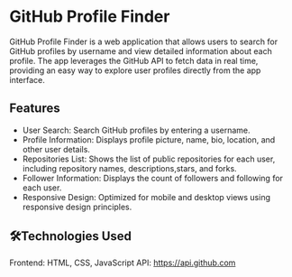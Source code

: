 # GitHub Profile Finder

 GitHub Profile Finder is a web application that allows users to search for GitHub profiles by username and view        detailed information about each profile. The app leverages the GitHub API to fetch data in real time, providing an easy way to explore user profiles directly from the app interface.

## Features
* User Search: Search GitHub profiles by entering a username.
* Profile Information: Displays profile picture, name, bio, location, and other user details.
* Repositories List: Shows the list of public repositories for each user, including repository names, descriptions,stars, and forks.
* Follower Information: Displays the count of followers and following for each user.
* Responsive Design: Optimized for mobile and desktop views using responsive design principles.
## 🛠️Technologies Used
Frontend: HTML, CSS, JavaScript
API: https://api.github.com